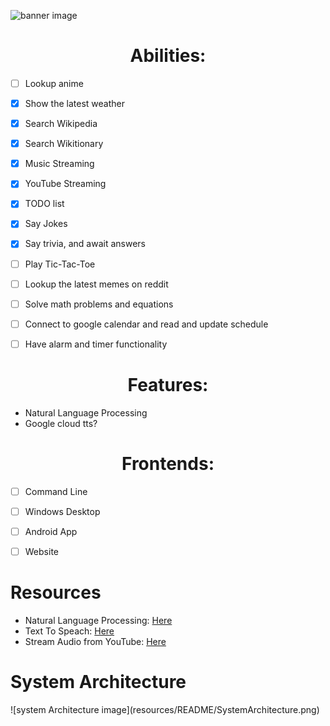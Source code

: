![banner image](resources/README/github%20banner%20image.png)


 <h1 align="center">Abilities:</h1>
   
   - [ ] Lookup anime
   - [x] Show the latest weather
   - [x] Search Wikipedia
   - [x] Search Wikitionary
   - [x] Music Streaming
   - [x] YouTube Streaming
   - [x] TODO list
   - [x] Say Jokes
   - [x] Say trivia, and await answers
   - [ ] Play Tic-Tac-Toe
   - [ ] Lookup the latest memes on reddit
   - [ ] Solve math problems and equations
   - [ ] Connect to google calendar and read and update schedule 
   - [ ] Have alarm and timer functionality


 <h1 align="center">Features:</h1>
 
 - Natural Language Processing
 - Google cloud tts?


<h1 align="center">Frontends:</h1>
 
 - [ ] Command Line
 - [ ] Windows Desktop
 - [ ] Android App
 - [ ] Website


<h1>Resources</h1>

  - Natural Language Processing: <a href="https://realpython.com/nltk-nlp-python/">Here</a>
  - Text To Speach: <a href="https://cloud.google.com/text-to-speech/">Here</a>
  - Stream Audio from YouTube: <a href="https://stackoverflow.com/questions/49354232/how-to-stream-audio-from-a-youtube-url-in-python-without-download/49354406#49354406">Here</a>

<h1>System Architecture</h1>
![system Architecture image](resources/README/SystemArchitecture.png)
